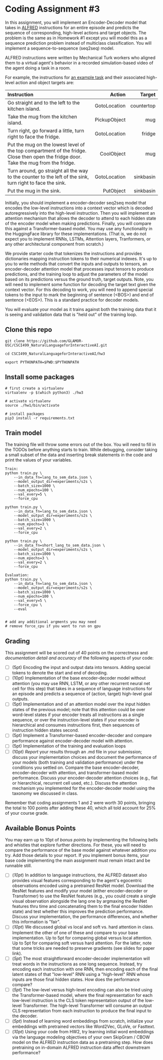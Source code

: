 
# Coding Assignment #3

In this assignment, you will implement an Encoder-Decoder model that takes in [ALFRED](https://askforalfred.com/) instructions for an entire episode and predicts the sequence of corresponding, high-level actions and target objects. The problem is the same as in Homework #1 except you will model this as a sequence prediction problem instead of multiclass classification. You will implement a sequence-to-sequence (seq2seq) model. 

ALFRED instructions were written by Mechanical Turk workers who aligned them to a virtual agent's behavior in a recorded simulation-based video of the agent doing a task in a room.

For example, the instructions for [an example task](https://askforalfred.com/?vid=8781) and their associated high-level action and object targets are:

| Instruction                                                                                                                          | Action       | Target     |
| :----------------------------------------------------------------------------------------------------------------------------------- | ------------:| ----------:|
| Go straight and to the left to the kitchen island.                                                                                   | GotoLocation | countertop |
| Take the mug from the kitchen island.                                                                                                | PickupObject | mug        |
| Turn right, go forward a little, turn right to face the fridge.                                                                      | GotoLocation | fridge     |
| Put the mug on the lowest level of the top compartment of the fridge. Close then open the fridge door. Take the mug from the fridge. | CoolObject   | mug        |
| Turn around, go straight all the way to the counter to the left of the sink, turn right to face the sink.                            | GotoLocation | sinkbasin  |
| Put the mug in the sink.                                                                                                             | PutObject    | sinkbasin  |

Initially, you should implement a encoder-decoder seq2seq model that encodes the low-level instructions into a context vector which is decoded autoregressively into the high-level instruction. Then you will implement an attention mechanism that allows the decoder to attend to each hidden state of the encoder model when making predictions. Finally, you will compare this against a Transformer-based model. You may use any functionality in the HuggingFace library for these implementations. (That is, we do not expect you to implement RNNs, LSTMs, Attention layers, Tranformers, or any other architectural component from scratch.)

We provide starter code that tokenizes the instructions and provides dictionaries mapping instruction tokens to their numerical indexes. It's up to you to write methods that convert the inputs and outputs to tensors, an encoder-decoder attention model that processes input tensors to produce predictions, and the training loop to adjust the parameters of the model based on its predictions versus the ground truth, target outputs. Note, you will need to implement some function for decoding the target text given the context vector. For this decoding to work, you will need to append special tokens to the input to mark the beginning of sentence (\<BOS\>) and end of sentence (\<EOS\>). This is a standard practice for decoder models. 

You will evaluate your model as it trains against both the training data that it is seeing and validation data that is "held out" of the training loop. 

## Clone this repo
```
git clone https://github.com/GLAMOR-USC/CSCI499_NaturalLanguageforInteractiveAI.git

cd CSCI499_NaturalLanguageforInteractiveAI/hw3

export PYTHONPATH=$PWD:$PYTHONPATH
```

## Install some packages

```
# first create a virtualenv 
virtualenv -p $(which python3) ./hw3

# activate virtualenv
source ./hw1/bin/activate

# install packages
pip3 install -r requirements.txt
```

## Train model

The training file will throw some errors out of the box. You will need to fill in the TODOs before anything starts to train.
While debugging, consider taking a small subset of the data and inserting break statements in the code and print the values of your variables.

```
Train:
python train.py \
    --in_data_fn=lang_to_sem_data.json \
    --model_output_dir=experiments/s2s \
    --batch_size=1000 \
    --num_epochs=100 \
    --val_every=5 \
    --force_cpu 
    
python train.py \
    --in_data_fn=lang_to_sem_data.json \
    --model_output_dir=experiments/s2s \
    --batch_size=1000 \
    --num_epochs=3 \
    --val_every=2 \
    --force_cpu 
    
python train.py \
    --in_data_fn=short_lang_to_sem_data.json \
    --model_output_dir=experiments/s2s \
    --batch_size=1000 \
    --num_epochs=3 \
    --val_every=2 \
    --force_cpu 

Evaluation:
python train.py \
    --in_data_fn=lang_to_sem_data.json \
    --model_output_dir=experiments/s2s \
    --batch_size=1000 \
    --num_epochs=100 \
    --val_every=5 \
    --force_cpu \
    --eval


# add any additional argments you may need
# remove force_cpu if you want to run on gpu
```


## Grading
This assignment will be scored out of 40 points on the *correctness* and *documentation detail and accuracy* of the following aspects of your code:

- [ ] (5pt) Encoding the input and output data into tensors. Adding special tokens to denote the start and end of decoding.
- [ ] (10pt) Implementation of the base encoder-decoder model without attention (you may use RNN, LSTM, or any other recurrent neural net cell for this step) that takes in a sequence of language instructions for an episode and predicts a sequence of (action, target) high-level goal outputs.
- [ ] (5pt) Implementation and of an attention model over the input hidden states of the previous model; note that this attention could be over word-level states if your encoder treats all instructions as a single sequence, or over the instruction-level states if your encoder is hierarchical and consumes instructions first, then sequences of instruction hidden states second.
- [ ] (5pt) Implement a Transformer-based encoder-decoder and compare performance against encoder-decoder model with attention.
- [ ] (5pt) Implementation of the training and evaluation loops
- [ ] (10pt) *Report* your results through an .md file in your submission; discuss your implementation choices and document the performance of your models (both training and validation performance) under the conditions you settled on. Compare the base encoder-decoder, encoder-decoder with attention, and transformer-based model performance. Discuss your encoder-decoder attention choices (e.g., flat or hierarchical, recurrent cell used, etc.). Discuss the attention mechanism you implemented for the encoder-decoder model using the taxonomy we discussed in class. 

Remember that coding assignments 1 and 2 were worth 30 points, bringing the total to 100 points after adding these 40, which all told account for 25% of your course grade.

## Available Bonus Points

You may earn up to 10pt of *bonus points* by implementing the following bells and whistles that explore further directions. For these, you will need to compare the performance of the base model against whatever addition you try. Add those details to your report. If you implement bonus items, your base code implementing the main assignment must remain intact and be runnable still.

- [ ] (*10pt*) In addition to language instructions, the ALFRED dataset also provides visual features corresponding to the agent's egocentric observations encoded using a pretrained ResNet model. Download the ResNet features and modify your model (either encoder-decoder or Transformer) to use the ResNet features (e.g., you could create a single visual observation alongside the lang one by argmaxing the ResNet features thru time and concatenating them to the final encoder hidden state) and test whether this improves the prediction performance. Discuss your implementation, the performance differences, and whether this information is "fair".
- [ ] (*10pt*) We discussed global vs local and soft vs. hard attention in class. Implement the other of one of these and compare to your base implementation. Up to 5pt for comparing global versus local attention. Up to 5pt for comparing soft versus hard attention. For the latter, note that some tricks are needed to preserve gradients (see slides for paper link).
- [ ] (*5pt*) The most straightforward encoder-decoder implementation will treat words in the instructions as one long sequence. Instead, try encoding each instruction with one RNN, then encoding each of the final latent states of that "low-level" RNN using a "high-level" RNN whose inputs are those final hidden states. How does the performance compare?
- [ ] (*5pt*) The low-level versus high-level encoding can also be tried using the Transformer-based model, where the final representation for each low-level instruction is the CLS token representation output of the low-level Transformer. The high-level Transformer will consume an output CLS representation from each instruction to produce the final input to the decoder.
- [ ] (*5pt*) Instead of learning word embeddings from scratch, initialize your embeddings with pretrained vectors like Word2Vec, GLoVe, or Fasttext.
- [ ] (*10pt*) Using your code from HW2, try learning initial word embeddings via the language modeling objectives of your own SkipGram / CBOW model on the ALFRED instruction data as a pretraining step. How does pretraining on in-domain ALFRED instruction data affect downstream performance?
